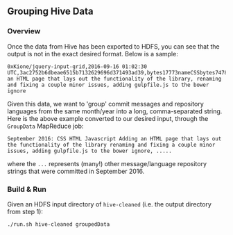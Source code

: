 ## Grouping Hive Data

### Overview
Once the data from Hive has been exported to HDFS, you can see that the output is not in the exact desired format. Below is a sample:

```
0xKione/jquery-input-grid,2016-09-16 01:02:30 UTC,3ac2752b6dbeae6515b7132629696d371493ad39,bytes17773nameCSSbytes74781nameHTMLbytes45884nameJavaScript,Adding an HTML page that lays out the functionality of the library, renaming and fixing a couple minor issues, adding gulpfile.js to the bower ignore
```

Given this data, we want to 'group' commit messages and repository languages from the same month/year into a long, comma-separated string. Here is the above example converted to our desired input, through the `GroupData` MapReduce job:

`September 2016: CSS HTML Javascript Adding an HTML page that lays out the functionality of the library renaming and fixing a couple minor issues, adding gulpfile.js to the bower ignore, .....`

where the `...` represents (many!) other message/language repository strings that were committed in September 2016.

### Build & Run
Given an HDFS input directory of `hive-cleaned` (i.e. the output directory from step 1):
```
./run.sh hive-cleaned groupedData
```

